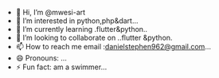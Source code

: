 - 👋 Hi, I’m @mwesi-art
- 👀 I’m interested in python,php&dart...
- 🌱 I’m currently learning .flutter&python..
- 💞️ I’m looking to collaborate on ..flutter &python.
- 📫 How to reach me email :danielstephen962@gmail.com...
- 😄 Pronouns: ...
- ⚡ Fun fact: am a swimmer...

<!---
mwesi-art/mwesi-art is a ✨ special ✨ repository because its `README.md` (this file) appears on your GitHub profile.
You can click the Preview link to take a look at your changes.
--->
